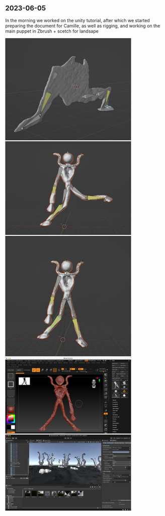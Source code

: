 ## 2023-06-05

In the morning we worked on the unity tutorial, after which we started preparing the document for Camille, as well as rigging, and working on the main puppet in Zbrush + scetch for landsape 

<img src="imagesD/RiggedShadow2.png" width="400px">

<img src="imagesD/MainPuppetRigging2.png" width="400px">

<img src="imagesD/MainPuppetRigging.png" width="400px">

<img src="imagesD/66.png" width="400px">

<img src="imagesD/76.png" width="400px">